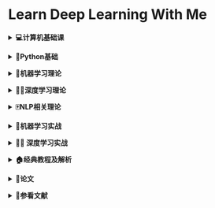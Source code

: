 # **Learn Deep Learning With Me**

<b><details><summary>💻计算机基础课</summary></b>

- [**数据结构**](09-BaseClass/Ds)
  - [**01基本概念和算法评价**](09-BaseClass/Ds/01基本概念和算法评价.md)
  - [**02线性表**](09-BaseClass/Ds/02线性表.md)
  
- [**操作系统**](09-BaseClass/Os)
  - [**01操作系统的基本概念**](09-BaseClass/Os/01操作系统的基本概念.md)

- [**计算机网络**](09-BaseClass/Cn)
  - [**01计算机网络概述**](09-BaseClass/Cn/01计算机网络概述.md)
  - [**02计算机网络结构体系**](09-BaseClass/Cn/02计算机网络结构体系.md)
  - [**03通信基础**](09-BaseClass/Cn/03通信基础.md)
  - [**04奈氏准则和香农定理**](09-BaseClass/Cn/04奈氏准则和香农定理.md)
  - [**05传输介质**](09-BaseClass/Cn/05传输介质.md)
  - [**06物理层设备**](09-BaseClass/Cn/06物理层设备.md)
</details>

<b><details><summary>🐍Python基础</summary></b>

- [**01基础**](Python/01.base)
  - [**01快速入门(ipynb)**](01-Python/01.base/01Quick_Start.ipynb)/[**01快速入门(md)**](01-Python/01.base/01Quick_Start.md)
  
  - [**02数字(ipynb)**](01-Python/01.base/02number.ipynb)/[**02数字(md)**](01-Python/01.base/02number.md)
  
  - [**03字符串(ipynb)**](01-Python/01.base/03string.ipynb)/[**03字符串(md)**](01-Python/01.base/03string.md)
  
  - [**04列表(ipynb)**](01-Python/01.base/04list_base.ipynb)/[**04列表(md)**](01-Python/01.base/04list_base.md)
  
  - [**05列表02(ipynb)**](01-Python/01.base/05list_pro.ipynb)/[**05列表02(md)**](01-Python/01.base/05list_pro.md)
  
  - [**06字典(ipynb)**](01-Python/01.base/06dict.ipynb)/[**06字典(md)**](01-Python/01.base/06dict.md)

  - [**07if语句(ipynb)**](01-Python/01.base/07if.ipynb)/[**07if语句(md)**](01-Python/01.base/07if.md)

  - [**08while语句(ipynb)**](01-Python/01.base/08while.ipynb)/[**08while语句(md)**](01-Python/01.base/08while.md)

</details>

<b><details><summary>🤖️机器学习理论</summary></b>

- 更新中

</details>

<b><details><summary>🏊‍♀️深度学习理论</summary></b>

- 更新中

</details>

<b><details><summary>🀄️NLP相关理论</summary></b>

- 更新中

</details>

<b><details><summary>🤖️机器学习实战</summary></b>

- 更新中

</details>

<b><details><summary>🏊‍♀️ 深度学习实战</summary></b>

- 更新中

</details>

<b><details><summary>🏠经典教程及解析</summary></b>

- **CS230:深度学习**
  - [**YouTube链接**](https://www.youtube.com/watch?v=PySo_6S4ZAg&list=PLoROMvodv4rOABXSygHTsbvUz4G_YQhOb)
  - [**Bilibili链接**](https://www.bilibili.com/video/av59184396/)
  - [**相关课件**](http://cs230.stanford.edu/)

</details>

<b><details><summary>📖论文</summary></b>

- 更新中

</details>

<b><details><summary>📖参看文献</summary></b>

- **参考书籍**
	- [**Python编程从入门到实践**](https://item.jd.com/11993134.html)


- **参考网站**
	- [**廖雪峰的Python教程**](https://www.liaoxuefeng.com/wiki/1016959663602400)

</details>